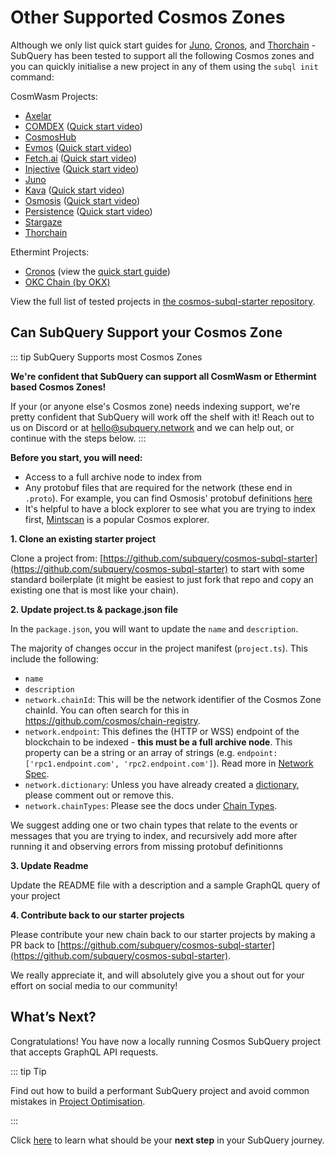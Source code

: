 # Other Supported Cosmos Zones

Although we only list quick start guides for [Juno](./cosmos-juno.md), [Cronos](./cosmos-cronos.md), and [Thorchain](./cosmos-thorchain.md) - SubQuery has been tested to support all the following Cosmos zones and you can quickly initialise a new project in any of them using the `subql init` command:

CosmWasm Projects:

- [Axelar](https://github.com/subquery/cosmos-subql-starter/tree/main/Axelar/axelar-starter)
- [COMDEX](https://github.com/subquery/cosmos-subql-starter/tree/main/Comdex/comdex-starter) ([Quick start video](https://www.youtube.com/watch?v=uAhE4SxcbGk))
- [CosmosHub](https://github.com/subquery/cosmos-subql-starter/tree/main/CosmosHub/cosmoshub-starter) 
- [Evmos](https://github.com/subquery/cosmos-subql-starter/tree/main/Evmos/evmos-starter) ([Quick start video](https://www.youtube.com/watch?v=tfB8hi0cHy4))
- [Fetch.ai](https://github.com/subquery/cosmos-subql-starter/tree/main/Fetch.ai/fetchhub-starter) ([Quick start video](https://www.youtube.com/watch?v=lqU0Ivpn3Ww))
- [Injective](https://github.com/subquery/cosmos-subql-starter/tree/main/Injective/injective-starter) ([Quick start video](https://www.youtube.com/watch?v=Z9TSJaiHS70))
- [Juno](https://github.com/subquery/cosmos-subql-starter/tree/main/Juno/juno-starter)
- [Kava](https://github.com/subquery/cosmos-subql-starter/tree/main/Kava/kava-starter)  ([Quick start video](https://www.youtube.com/watch?v=B9DUS0brLoI))
- [Osmosis](https://github.com/subquery/cosmos-subql-starter/tree/main/Osmosis/osmosis-starter) ([Quick start video](https://www.youtube.com/watch?v=W9nriCvgQvM))
- [Persistence](https://github.com/subquery/cosmos-subql-starter/tree/main/Persistence/persistence-starter) ([Quick start video](https://www.youtube.com/watch?v=pgSlo41LW84))
- [Stargaze](https://github.com/subquery/cosmos-subql-starter/tree/main/Stargaze/stargaze-starter)
- [Thorchain](https://github.com/subquery/cosmos-subql-starter/tree/main/Thorchain/thorchain-starter)

Ethermint Projects:

- [Cronos](https://github.com/subquery/cosmos-subql-starter/tree/main/Cronos)
  (view the [quick start guide](./cosmos-cronos.md))
- [OKC Chain (by OKX)](https://github.com/subquery/cosmos-subql-starter/tree/main/OKX/okx-starter)

View the full list of tested projects in [the cosmos-subql-starter repository](https://github.com/subquery/cosmos-subql-starter).

## Can SubQuery Support your Cosmos Zone

::: tip SubQuery Supports most Cosmos Zones

**We're confident that SubQuery can support all CosmWasm or Ethermint based Cosmos Zones!**

If your (or anyone else's Cosmos zone) needs indexing support, we're pretty confident that SubQuery will work off the shelf with it! Reach out to us on Discord or at [hello@subquery.network](hello@subquery.network) and we can help out, or continue with the steps below.
:::

**Before you start, you will need:**

- Access to a full archive node to index from
- Any protobuf files that are required for the network (these end in `.proto`). For example, you can find Osmosis' protobuf definitions [here](https://buf.build/osmosis-labs/osmosis/tree/main:osmosis)
- It's helpful to have a block explorer to see what you are trying to index first, [Mintscan](https://www.mintscan.io/cosmos) is a popular Cosmos explorer.

**1. Clone an existing starter project**

Clone a project from: [https://github.com/subquery/cosmos-subql-starter](https://github.com/subquery/cosmos-subql-starter) to start with some standard boilerplate (it might be easiest to just fork that repo and copy an existing one that is most like your chain).

**2. Update project.ts & package.json file**

In the `package.json`, you will want to update the `name` and `description`.

The majority of changes occur in the project manifest (`project.ts`). This include the following:

- `name`
- `description`
- `network.chainId`: This will be the network identifier of the Cosmos Zone
  chainId. You can often search for this in https://github.com/cosmos/chain-registry.
- `network.endpoint`: This defines the (HTTP or WSS) endpoint of the blockchain to be indexed - **this must be a full archive node**. This property can be a string or an array of strings (e.g. `endpoint: ['rpc1.endpoint.com', 'rpc2.endpoint.com']`). Read more in [Network Spec](../../build/manifest/cosmos.md#network-spec).
- `network.dictionary`: Unless you have already created a [dictionary](../../academy/tutorials_examples/dictionary.md), please comment out or remove this.
- `network.chainTypes`: Please see the docs under [Chain Types](../../build/manifest/cosmos.md#chain-types).

We suggest adding one or two chain types that relate to the events or messages that you are trying to index, and recursively add more after running it and observing errors from missing protobuf definitionns

**3. Update Readme**

Update the README file with a description and a sample GraphQL query of your project

**4. Contribute back to our starter projects**

Please contribute your new chain back to our starter projects by making a PR back to [https://github.com/subquery/cosmos-subql-starter](https://github.com/subquery/cosmos-subql-starter).

We really appreciate it, and will absolutely give you a shout out for your effort on social media to our community!

## What’s Next?

Congratulations! You have now a locally running Cosmos SubQuery project that accepts GraphQL API requests.

::: tip Tip

Find out how to build a performant SubQuery project and avoid common mistakes in [Project Optimisation](../../build/optimisation.md).

:::

Click [here](../../quickstart/whats-next.md) to learn what should be your **next step** in your SubQuery journey.
